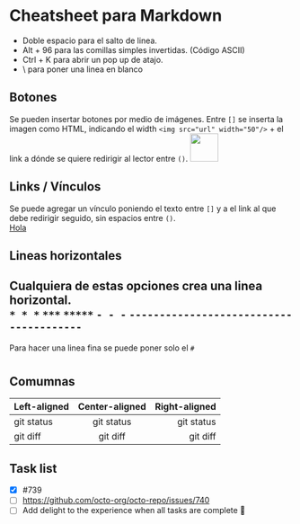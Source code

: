 # Cheatsheet para Markdown

- Doble espacio para el salto de linea.
- Alt + 96 para las comillas simples invertidas. (Código ASCII)
- Ctrl + K para abrir un pop up de atajo.
- \ para poner una linea en blanco

## Botones
Se pueden insertar botones por medio de imágenes. Entre `[]` se inserta la imagen como HTML, indicando el width `<img src="url" width="50"/>` + el link a dónde se quiere redirigir al lector entre `()`.
[<img src="https://user-images.githubusercontent.com/106758379/223557769-7b04b758-20e9-48f3-9451-d02f35cd3b58.png" width="50"/>](https://github.com/user/repository/subscription)

## Links / Vínculos
Se puede agregar un vínculo poniendo el texto entre `[]` y a el link al que debe redirigir seguido, sin espacios entre `()`.  
[Hola](holaholahola.hola)

## Lineas horizontales
Cualquiera de estas opciones crea una linea horizontal.  
`* * *` `***` `*****` `- - -` `---------------------------------------`  
---------------------------------------

Para hacer una linea fina se puede poner solo el `#`
#

## Comumnas
| Left-aligned | Center-aligned | Right-aligned |
| :---         |     :---:      |          ---: |
| git status   | git status     | git status    |
| git diff     | git diff       | git diff      |

## Task list
- [x] #739
- [ ] https://github.com/octo-org/octo-repo/issues/740
- [ ] Add delight to the experience when all tasks are complete :tada:
